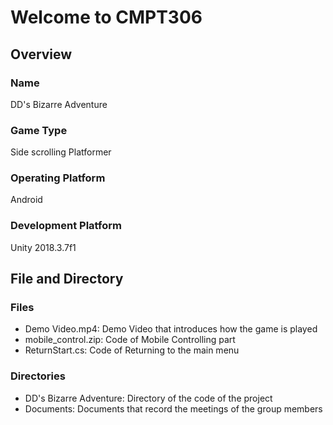 # Welcome to CMPT306

## Overview

### Name

DD's Bizarre Adventure

### Game Type

Side scrolling Platformer

### Operating Platform

Android

### Development Platform

Unity 2018.3.7f1

## File and Directory 

### Files

* Demo Video.mp4: Demo Video that introduces how the game is played
* mobile_control.zip: Code of Mobile Controlling part
* ReturnStart.cs: Code of Returning to the main menu

### Directories

* DD's Bizarre Adventure: Directory of the code of the project
* Documents: Documents that record the meetings of the group members

